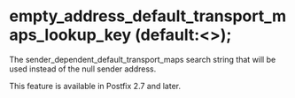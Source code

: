 # empty_address_default_transport_maps_lookup_key (default:&lt;&gt;); 

 The sender_dependent_default_transport_maps search string that
will be used instead of the null sender address. 

 This feature is available in Postfix 2.7 and later.  


